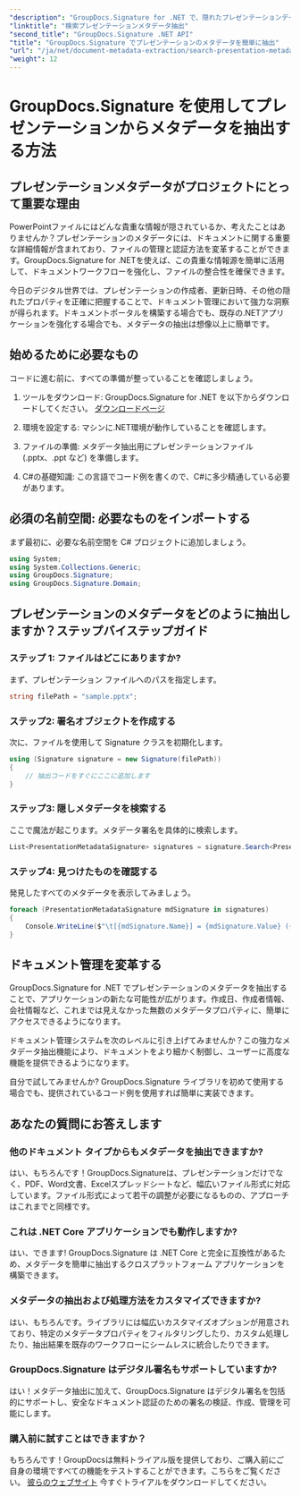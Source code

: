 ```yaml
---
"description": "GroupDocs.Signature for .NET で、隠れたプレゼンテーションデータを解放しましょう。メタデータを抽出して活用し、ドキュメント管理システムを効率化する方法を学びましょう。"
"linktitle": "検索プレゼンテーションメタデータ抽出"
"second_title": "GroupDocs.Signature .NET API"
"title": "GroupDocs.Signature でプレゼンテーションのメタデータを簡単に抽出"
"url": "/ja/net/document-metadata-extraction/search-presentation-metadata-extraction/"
"weight": 12
---
```


# GroupDocs.Signature を使用してプレゼンテーションからメタデータを抽出する方法

## プレゼンテーションメタデータがプロジェクトにとって重要な理由

PowerPointファイルにはどんな貴重な情報が隠されているか、考えたことはありませんか？プレゼンテーションのメタデータには、ドキュメントに関する重要な詳細情報が含まれており、ファイルの管理と認証方法を変革することができます。GroupDocs.Signature for .NETを使えば、この貴重な情報源を簡単に活用して、ドキュメントワークフローを強化し、ファイルの整合性を確保できます。

今日のデジタル世界では、プレゼンテーションの作成者、更新日時、その他の隠れたプロパティを正確に把握することで、ドキュメント管理において強力な洞察が得られます。ドキュメントポータルを構築する場合でも、既存の.NETアプリケーションを強化する場合でも、メタデータの抽出は想像以上に簡単です。

## 始めるために必要なもの

コードに進む前に、すべての準備が整っていることを確認しましょう。

1. ツールをダウンロード: GroupDocs.Signature for .NET を以下からダウンロードしてください。 [ダウンロードページ](https://releases.groupdocs.com/signature/net/)
   
2. 環境を設定する: マシンに.NET環境が動作していることを確認します。
   
3. ファイルの準備: メタデータ抽出用にプレゼンテーションファイル (.pptx、.ppt など) を準備します。
   
4. C#の基礎知識: この言語でコード例を書くので、C#に多少精通している必要があります。

## 必須の名前空間: 必要なものをインポートする

まず最初に、必要な名前空間を C# プロジェクトに追加しましょう。

```csharp
using System;
using System.Collections.Generic;
using GroupDocs.Signature;
using GroupDocs.Signature.Domain;
```

## プレゼンテーションのメタデータをどのように抽出しますか？ステップバイステップガイド

### ステップ 1: ファイルはどこにありますか?

まず、プレゼンテーション ファイルへのパスを指定します。

```csharp
string filePath = "sample.pptx";
```

### ステップ2: 署名オブジェクトを作成する

次に、ファイルを使用して Signature クラスを初期化します。

```csharp
using (Signature signature = new Signature(filePath))
{
    // 抽出コードをすぐにここに追加します
}
```

### ステップ3: 隠しメタデータを検索する

ここで魔法が起こります。メタデータ署名を具体的に検索します。

```csharp
List<PresentationMetadataSignature> signatures = signature.Search<PresentationMetadataSignature>(SignatureType.Metadata);
```

### ステップ4: 見つけたものを確認する

発見したすべてのメタデータを表示してみましょう。

```csharp
foreach (PresentationMetadataSignature mdSignature in signatures)
{
    Console.WriteLine($"\t[{mdSignature.Name}] = {mdSignature.Value} ({mdSignature.Type})");
}
```

## ドキュメント管理を変革する

GroupDocs.Signature for .NET でプレゼンテーションのメタデータを抽出することで、アプリケーションの新たな可能性が広がります。作成日、作成者情報、会社情報など、これまでは見えなかった無数のメタデータプロパティに、簡単にアクセスできるようになります。

ドキュメント管理システムを次のレベルに引き上げてみませんか？この強力なメタデータ抽出機能により、ドキュメントをより細かく制御し、ユーザーに高度な機能を提供できるようになります。

自分で試してみませんか? GroupDocs.Signature ライブラリを初めて使用する場合でも、提供されているコード例を使用すれば簡単に実装できます。

## あなたの質問にお答えします

### 他のドキュメント タイプからもメタデータを抽出できますか?

はい、もちろんです！GroupDocs.Signatureは、プレゼンテーションだけでなく、PDF、Word文書、Excelスプレッドシートなど、幅広いファイル形式に対応しています。ファイル形式によって若干の調整が必要になるものの、アプローチはこれまでと同様です。

### これは .NET Core アプリケーションでも動作しますか?

はい、できます! GroupDocs.Signature は .NET Core と完全に互換性があるため、メタデータを簡単に抽出するクロスプラットフォーム アプリケーションを構築できます。

### メタデータの抽出および処理方法をカスタマイズできますか?

はい、もちろんです。ライブラリには幅広いカスタマイズオプションが用意されており、特定のメタデータプロパティをフィルタリングしたり、カスタム処理したり、抽出結果を既存のワークフローにシームレスに統合したりできます。

### GroupDocs.Signature はデジタル署名もサポートしていますか?

はい！メタデータ抽出に加えて、GroupDocs.Signature はデジタル署名を包括的にサポートし、安全なドキュメント認証のための署名の検証、作成、管理を可能にします。

### 購入前に試すことはできますか？

もちろんです！GroupDocsは無料トライアル版を提供しており、ご購入前にご自身の環境ですべての機能をテストすることができます。こちらをご覧ください。 [彼らのウェブサイト](https://releases.groupdocs.com/) 今すぐトライアルをダウンロードしてください。